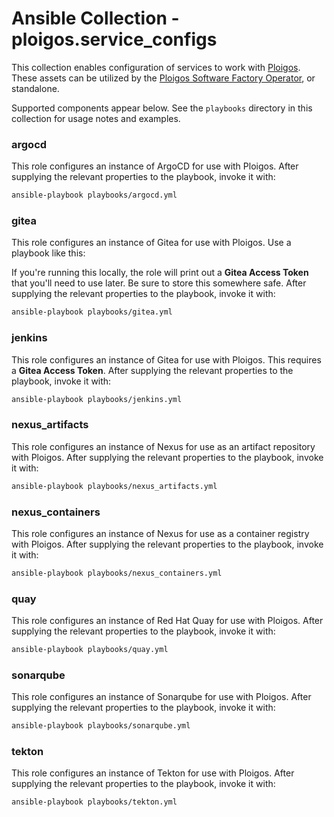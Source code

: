 # Ansible Collection - ploigos.service_configs

This collection enables configuration of services to work with [Ploigos](https://ploigos.github.io/ploigos-docs/). These assets can be utilized by the [Ploigos Software Factory Operator](https://github.com/ploigos/ploigos-software-factory-operator), or standalone.

Supported components appear below. See the `playbooks` directory in this collection for usage notes and examples.

### argocd
This role configures an instance of ArgoCD for use with Ploigos. After supplying the relevant properties to the playbook, invoke it with:

```bash
ansible-playbook playbooks/argocd.yml
```

### gitea
This role configures an instance of Gitea for use with Ploigos. Use a playbook like this:

If you're running this locally, the role will print out a **Gitea Access Token** that you'll need to use later. Be sure to store this somewhere safe. After supplying the relevant properties to the playbook, invoke it with:

```bash
ansible-playbook playbooks/gitea.yml
```

### jenkins
This role configures an instance of Gitea for use with Ploigos. This requires a **Gitea Access Token**. After supplying the relevant properties to the playbook, invoke it with:

```bash
ansible-playbook playbooks/jenkins.yml
```

### nexus_artifacts
This role configures an instance of Nexus for use as an artifact repository with Ploigos. After supplying the relevant properties to the playbook, invoke it with:

```bash
ansible-playbook playbooks/nexus_artifacts.yml
```

### nexus_containers
This role configures an instance of Nexus for use as a container registry with Ploigos. After supplying the relevant properties to the playbook, invoke it with:

```bash
ansible-playbook playbooks/nexus_containers.yml
```

### quay
This role configures an instance of Red Hat Quay for use with Ploigos. After supplying the relevant properties to the playbook, invoke it with:

```bash
ansible-playbook playbooks/quay.yml
```

### sonarqube
This role configures an instance of Sonarqube for use with Ploigos. After supplying the relevant properties to the playbook, invoke it with:

```bash
ansible-playbook playbooks/sonarqube.yml
``` 

### tekton
This role configures an instance of Tekton for use with Ploigos. After supplying the relevant properties to the playbook, invoke it with:

```bash
ansible-playbook playbooks/tekton.yml
```
